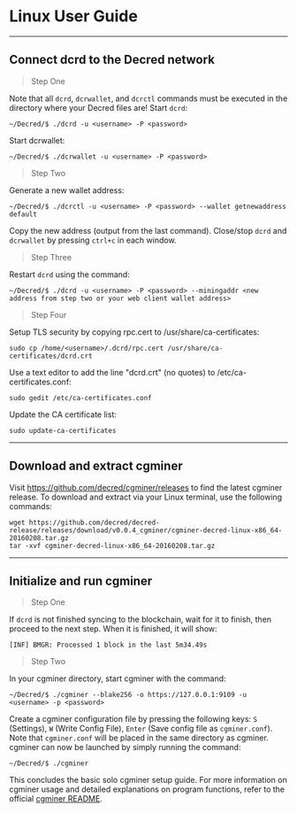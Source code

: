 # **<i class="fa fa-linux"></i> Linux User Guide**

---

## **<i class="fa fa-cloud"></i> Connect dcrd to the Decred network**

> Step One

Note that all `dcrd`, `dcrwallet`, and `dcrctl` commands must be executed in the directory where your Decred files are! Start `dcrd`:

```no-highlight
~/Decred/$ ./dcrd -u <username> -P <password>
```

Start dcrwallet:

```no-highlight
~/Decred/$ ./dcrwallet -u <username> -P <password>
```

> Step Two

Generate a new wallet address:

```no-highlight
~/Decred/$ ./dcrctl -u <username> -P <password> --wallet getnewaddress default
```

Copy the new address (output from the last command). Close/stop `dcrd` and `dcrwallet` by pressing `ctrl+c` in each window.

> Step Three

Restart `dcrd` using the command:

```no-highlight
~/Decred/$ ./dcrd -u <username> -P <password> --miningaddr <new address from step two or your web client wallet address>
```

> Step Four

Setup TLS security by copying rpc.cert to /usr/share/ca-certificates:

```no-highlight
sudo cp /home/<username>/.dcrd/rpc.cert /usr/share/ca-certificates/dcrd.crt
```

Use a text editor to add the line "dcrd.crt" (no quotes) to /etc/ca-certificates.conf:

```no-highlight
sudo gedit /etc/ca-certificates.conf
```

Update the CA certificate list:

```no-highlight
sudo update-ca-certificates
```

---

## **<i class="fa fa-download"></i> Download and extract cgminer**

Visit https://github.com/decred/cgminer/releases to find the latest cgminer release. To download and extract via your Linux terminal, use the following commands:

```no-highlight
wget https://github.com/decred/decred-release/releases/download/v0.0.4_cgminer/cgminer-decred-linux-x86_64-20160208.tar.gz
tar -xvf cgminer-decred-linux-x86_64-20160208.tar.gz
```

---

## **<i class="fa fa-play-circle"></i> Initialize and run cgminer**

> Step One

If `dcrd` is not finished syncing to the blockchain, wait for it to finish, then proceed to the next step. When it is finished, it will show:

```no-highlight
[INF] BMGR: Processed 1 block in the last 5m34.49s
```

> Step Two

In your cgminer directory, start cgminer with the command:

```no-highlight
~/Decred/$ ./cgminer --blake256 -o https://127.0.0.1:9109 -u <username> -p <password>
```

Create a cgminer configuration file by pressing the following keys: `S` (Settings), `W` (Write Config File), `Enter` (Save config file as `cgminer.conf`). Note that `cgminer.conf` will be placed in the same directory as cgminer. cgminer can now be launched by simply running the command:

```no-highlight
~/Decred/$ ./cgminer
```

This concludes the basic solo cgminer setup guide. For more information on cgminer usage and detailed explanations on program functions, refer to the official [cgminer README](https://github.com/decred/cgminer/blob/3.7/README).